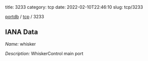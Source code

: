 title: 3233
category: tcp
date: 2022-02-10T22:46:10
slug: tcp/3233

[portdb](/) / [tcp](/category/tcp.html) / 3233


## IANA Data

_Name:_ whisker

_Description:_ WhiskerControl main port

